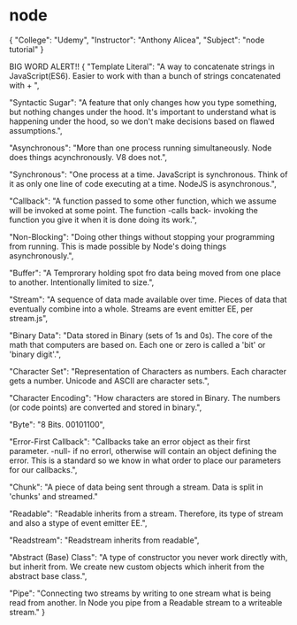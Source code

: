 # node
{
  "College": "Udemy",
  "Instructor": "Anthony Alicea",
  "Subject": "node tutorial"
}

BIG WORD ALERT!!
{
"Template Literal": "A way to concatenate strings in JavaScript(ES6). Easier to work with than a bunch of strings concatenated with + ",

"Syntactic Sugar": "A feature that only changes how you type something, but nothing changes under the hood. It's important to understand what is happening under the hood, so we don't make decisions based on flawed assumptions.",

"Asynchronous": "More than one process running simultaneously. Node does things acynchronously. V8 does not.",

"Synchronous": "One process at a time. JavaScript is synchronous. Think of it as only one line of code executing at a time. NodeJS is asynchronous.",

"Callback": "A function passed to some other function, which we assume will be invoked at some point. The function -calls back- invoking the function you give it when it is done doing its work.",

"Non-Blocking": "Doing other things without stopping your programming from running. This is made possible by Node's doing things asynchronously.",

"Buffer": "A Temprorary holding spot fro data being moved from one place to another. Intentionally limited to size.",

"Stream": "A sequence of data made available over time. Pieces of data that eventually combine into a whole. Streams are event emitter EE, per stream.js",

"Binary Data": "Data stored in Binary (sets of 1s and 0s). The core of the math that computers are based on. Each one or zero is called a 'bit' or 'binary digit'.",

"Character Set": "Representation of Characters as numbers. Each character gets a number. Unicode and ASCII are character sets.",

"Character Encoding": "How characters are stored in Binary. The numbers (or code points) are converted and stored in binary.",

"Byte": "8 Bits. 00101100",

"Error-First Callback": "Callbacks take an error object as their first parameter. -null- if no errorl, otherwise will contain an object defining the error. This is a standard so we know in what order to place our parameters for our callbacks.",

"Chunk": "A piece of data being sent through a stream. Data is split in 'chunks' and streamed."

"Readable": "Readable inherits from a stream. Therefore, its type of stream and also a stype of event emitter EE.",

"Readstream": "Readstream inherits from readable",

"Abstract (Base) Class": "A type of constructor you never work directly with, but inherit from. We create new custom objects which inherit from the abstract base class.",

"Pipe": "Connecting two streams by writing to one stream what is being read from another. In Node you pipe from a Readable stream to a writeable stream."
}